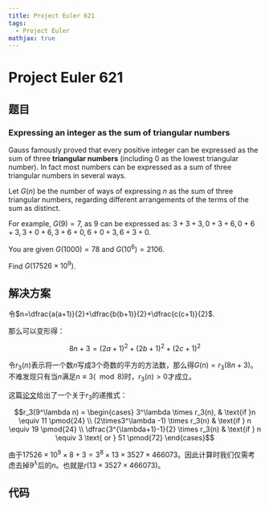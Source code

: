```yaml
---
title: Project Euler 621
tags:
  - Project Euler
mathjax: true
---
```

<escape><!-- more --></escape>
    


# Project Euler 621
## 题目
### Expressing an integer as the sum of triangular numbers

Gauss famously proved that every positive integer can be expressed as the sum of three **triangular numbers** (including $0$ as the lowest triangular number). In fact most numbers can be expressed as a sum of three triangular numbers in several ways.

Let $G(n)$ be the number of ways of expressing $n$ as the sum of three triangular numbers, regarding different arrangements of the terms of the sum as distinct.

For example, $G(9)=7$, as 9 can be expressed as: $3+3+3, 0+3+6, 0+6+3, 3+0+6, 3+6+0, 6+0+3, 6+3+0$.

You are given $G(1000)=78$ and $G(10^6)=2106$.

Find $G(17526\times10^9)$.


## 解决方案

令$n=\dfrac{a(a+1)}{2}+\dfrac{b(b+1)}{2}+\dfrac{c(c+1)}{2}$.

那么可以变形得：

$$8n+3=(2a+1)^2+(2b+1)^2+(2c+1)^2$$

令$r_3(n)$表示将一个数$n$写成$3$个奇数的平方的方法数，那么得$G(n)=r_3(8n+3)$。不难发现只有当$n$满足$n\equiv 3(\mod 8)$时，$r_3(n)>0$才成立。

这篇[论文](http://www.personal.psu.edu/jxs23/p7.pdf)给出了一个关于$r_3$的递推式：

$$r_3(9^\lambda n) =
\begin{cases}
3^\lambda \times r_3(n), & \text{if }n \equiv 11 \pmod{24} \\
(2\times3^\lambda -1) \times r_3(n) & \text{if } n \equiv 19 \pmod{24} \\
\dfrac{3^{\lambda+1}-1}{2} \times r_3(n) & \text{if } n \equiv 3 \text{ or } 51 \pmod{72}
\end{cases}$$

由于$17526\times 10^9\times 8+3=3^8 \times 13 \times 3527 \times 466073$。因此计算时我们仅需考虑去掉$9^{\lambda}$后的$n$。也就是$r(13 \times 3527 \times 466073)$。


## 代码


